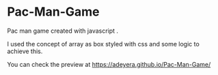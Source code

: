 # Pac-Man-Game
Pac man game created with javascript .

I used the concept of array as box styled with css and some logic to achieve this.

You can check the preview at https://adeyera.github.io/Pac-Man-Game/
